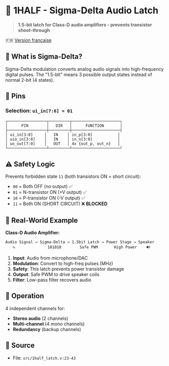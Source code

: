 # 🎵 1HALF - Sigma-Delta Audio Latch

> **1.5-bit latch for Class-D audio amplifiers - prevents transistor shoot-through**

🇫🇷 [Version française](1half_latch_FR.md)

## 🎯 What is Sigma-Delta?

Sigma-Delta modulation converts analog audio signals into high-frequency digital pulses. The "1.5-bit" means 3 possible output states instead of normal 2-bit (4 states).

## 🔌 Pins

### Selection: `ui_in[7:6] = 01`

```
┌─────────────────┬─────────┬─────────────────────┐
│      PIN        │   DIR   │      FUNCTION       │
├─────────────────┼─────────┼─────────────────────┤
│ ui_in[3:0]     │   IN    │ in_p[3:0]           │
│ uio_in[3:0]    │   IN    │ in_n[3:0]           │
│ uo_out[7:0]    │   OUT   │ 4x {out_p, out_n}   │
└─────────────────┴─────────┴─────────────────────┘
```

## ⚠️ Safety Logic

Prevents forbidden state `11` (both transistors ON = short circuit):
- `00` = Both OFF (no output) ✅
- `01` = N-transistor ON (+V output) ✅  
- `10` = P-transistor ON (-V output) ✅
- `11` = Both ON (SHORT CIRCUIT) ❌ **BLOCKED**

## 🎵 Real-World Example

**Class-D Audio Amplifier:**
```
Audio Signal → Sigma-Delta → 1.5bit Latch → Power Stage → Speaker
   ∿              101010        Safe PWM       High Power    🔊
```

1. **Input**: Audio from microphone/DAC
2. **Modulation**: Convert to high-freq pulses (MHz)
3. **Safety**: This latch prevents power transistor damage
4. **Output**: Safe PWM to drive speaker coils
5. **Filter**: Low-pass filter recovers audio

## 🔄 Operation

4 independent channels for:
- **Stereo audio** (2 channels)
- **Multi-channel** (4 mono channels)
- **Redundancy** (backup channels)

## 📂 Source
- File: `src/1half_latch.v:23-43`